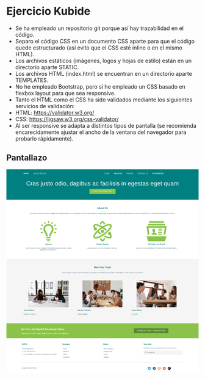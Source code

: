 # Ejercicio Kubide
* Se ha empleado un repositorio git porque así hay trazabilidad en el código.
* Separo el código CSS en un documento CSS aparte para que el código quede estructurado (así evito que el CSS esté inline o en el mismo HTML).
* Los archivos estáticos (imágenes, logos y hojas de estilo) están en un directorio aparte STATIC.
* Los archivos HTML (index.html) se encuentran en un directorio aparte TEMPLATES.
* No he empleado Bootstrap, pero sí he empleado un CSS basado en flexbox layout para que sea responsive.
* Tanto el HTML como el CSS ha sido validados mediante los siguientes servicios de validación:
* HTML: https://validator.w3.org/
* CSS: https://jigsaw.w3.org/css-validator/
* Al ser responsive se adapta a distintos tipos de pantalla (se recomienda encarecidamente ajustar el ancho de la ventana del navegador para probarlo rápidamente).

## Pantallazo
![picture](pantallazo.png)
